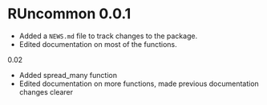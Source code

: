 # RUncommon 0.0.1

* Added a `NEWS.md` file to track changes to the package.
* Edited documentation on most of the functions.

0.02
* Added spread_many function
* Edited documentation on more functions, made previous documentation changes clearer
